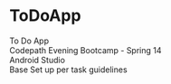 ToDoApp
=======

To Do App<br>
Codepath Evening Bootcamp - Spring 14<br>
Android Studio <br>
Base Set up per task guidelines <br>

